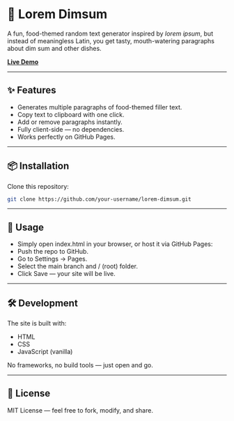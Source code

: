 # 🍜 Lorem Dimsum

A fun, food-themed random text generator inspired by *lorem ipsum*, but instead of meaningless Latin, you get tasty, mouth-watering paragraphs about dim sum and other dishes.  

**[Live Demo](https://mufidu.github.io/lorem-dimsum)**

---

## ✨ Features
- Generates multiple paragraphs of food-themed filler text.
- Copy text to clipboard with one click.
- Add or remove paragraphs instantly.
- Fully client-side — no dependencies.
- Works perfectly on GitHub Pages.

---

## 📦 Installation
Clone this repository:
```bash
git clone https://github.com/your-username/lorem-dimsum.git
```

---

## 🚀 Usage
- Simply open index.html in your browser, or host it via GitHub Pages:
- Push the repo to GitHub.
- Go to Settings → Pages.
- Select the main branch and / (root) folder.
- Click Save — your site will be live.

---

## 🛠 Development
The site is built with:
- HTML
- CSS
- JavaScript (vanilla)

No frameworks, no build tools — just open and go.

---

## 📜 License
MIT License — feel free to fork, modify, and share.
